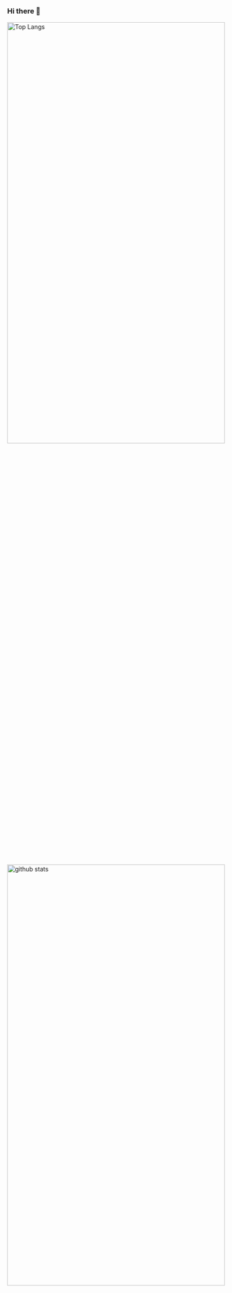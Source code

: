 ### Hi there 👋

<!--
**naosuke884/naosuke884** is a ✨ _special_ ✨ repository because its `README.md` (this file) appears on your GitHub profile.

Here are some ideas to get you started:

- 🔭 I’m currently working on ...
- 🌱 I’m currently learning ...
- 👯 I’m looking to collaborate on ...
- 🤔 I’m looking for help with ...
- 💬 Ask me about ...
- 📫 How to reach me: ...
- 😄 Pronouns: ...
- ⚡ Fun fact: ...
-->

<p align="left" height="100%"> 
  <img alt="Top Langs" style="height:50%; width:100%" src="https://github-readme-stats.vercel.app/api/top-langs/?username=naosuke884&layout=compact&show_icons=true&theme=tokyonight&hide_border=true" />
  <img alt="github stats" style="height:50%; width:100%" src="https://github-readme-stats.vercel.app/api?username=naosuke884&theme=tokyonight&show_icons=ture&hide_border=true" />
</p>
